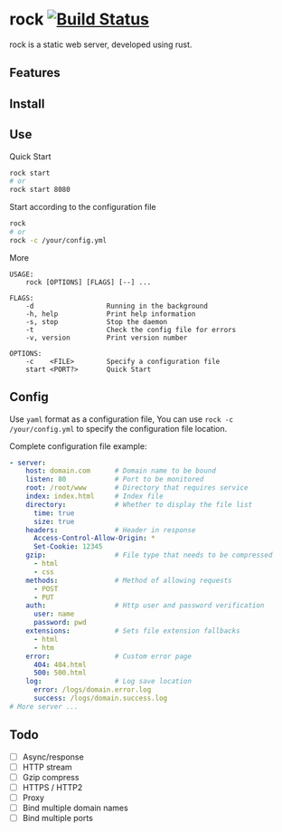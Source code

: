 
# rock [![Build Status](https://img.shields.io/travis/wyhaya/rock.svg?style=flat-square)](https://travis-ci.org/wyhaya/rock)

rock is a static web server, developed using rust.

## Features

## Install

## Use

Quick Start
```bash
rock start
# or
rock start 8080
```

Start according to the configuration file
```bash
rock
# or
rock -c /your/config.yml
```

More
```
USAGE:
    rock [OPTIONS] [FLAGS] [--] ...

FLAGS:
    -d                  Running in the background
    -h, help            Print help information
    -s, stop            Stop the daemon
    -t                  Check the config file for errors
    -v, version         Print version number

OPTIONS:
    -c    <FILE>        Specify a configuration file
    start <PORT?>       Quick Start
```

## Config

Use `yaml` format as a configuration file, You can use `rock -c /your/config.yml` to specify the configuration file location.

Complete configuration file example: 

```yaml
- server:
    host: domain.com      # Domain name to be bound
    listen: 80            # Port to be monitored
    root: /root/www       # Directory that requires service
    index: index.html     # Index file
    directory:            # Whether to display the file list
      time: true
      size: true
    headers:              # Header in response
      Access-Control-Allow-Origin: *
      Set-Cookie: 12345
    gzip:                 # File type that needs to be compressed
      - html
      - css
    methods:              # Method of allowing requests
      - POST
      - PUT
    auth:                 # Http user and password verification
      user: name
      password: pwd
    extensions:           # Sets file extension fallbacks
      - html
      - htm
    error:                # Custom error page
      404: 404.html
      500: 500.html
    log:                  # Log save location
      error: /logs/domain.error.log
      success: /logs/domain.success.log
# More server ...
```

## Todo

* [ ] Async/response
* [ ] HTTP stream
* [ ] Gzip compress
* [ ] HTTPS / HTTP2
* [ ] Proxy
* [ ] Bind multiple domain names
* [ ] Bind multiple ports